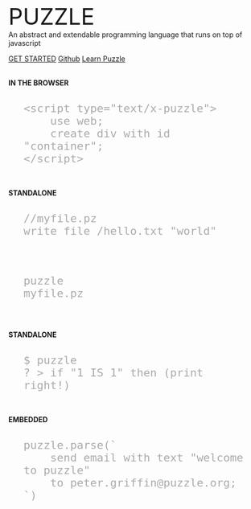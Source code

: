 
<div class="leto-text-xxl leto-mt-xl leto-mb leto-text-darker-grey" style="font-size:45px">
    <!--img src="puzzle-invert.png" style="width: 80px;"--> PUZZLE
</div>
<div class="leto-text-xxl leto-mt-xl leto-mb leto-text-darker-grey">
    An abstract and extendable programming language that runs on top of javascript
</div>


<a href="#/./GETSTARTED" class="leto-button">GET STARTED</a>
<a href="https://github.com/puzzlelang/puzzle" class="leto-button leto-border-none">Github</a>
<a href="#/./LANGUAGE" class="leto-button leto-border-none">Learn Puzzle</a>

<br>
<div class="leto-text-white leto-m-sm leto-text-sm"><b>IN THE BROWSER</b></div>
<code class="javascript" style="font-size:22px;padding:30px;display:block;color:#AAAAAA;" >&#60;script type="text/x-puzzle">
    use web;
	create div with id "container";
&#60;/script>
</code>

<br>
<div class="leto-text-white leto-m-sm leto-text-sm"><b>STANDALONE</b></div>
<code class="javascript" style="font-size:22px;padding:30px;display:block;color:#AAAAAA;" >//myfile.pz
write file /hello.txt "world"
</code>

<code class="javascript" style="font-size:22px;padding:30px;display:block;color:#AAAAAA;" >puzzle myfile.pz
</code>

<br>
<div class="leto-text-white leto-m-sm leto-text-sm"><b>STANDALONE</b></div>
<code class="javascript" style="font-size:22px;padding:30px;display:block;color:#AAAAAA;" >$ puzzle
? > if "1 IS 1" then (print right!)
</code>

<br>
<div class="leto-text-white leto-m-sm leto-text-sm"><b>EMBEDDED</b></div>
<code class="javascript" style="font-size:22px;padding:30px;display:block;color:#AAAAAA;" >puzzle.parse(`
	send email with text "welcome to puzzle" 
	to peter.griffin@puzzle.org;
`)
</code>
<!--div class="leto-group">
	<a href="#/./EXAMPLES" class="leto-card">
		<i class="leto-text-lg leto-m fa fa-code"></i>
		Examples
	</a>
	<a href="https://puzzlelang.org/modules" class="leto-card">
		<i class="leto-text-lg leto-m fa fa-box"></i>
		Modules
	</a>
</div-->

<!--
### &nbsp; What to do...

<div class="leto-group">
	<div class="leto-card">
		<i class="leto-text-lg leto-m fa fa-globe"></i>
		Browser Apps
	</div>
	<div class="leto-card">
		<i class="leto-text-lg leto-m fab fa-node-js"></i>
		Node.js Apps
	</div>
	<div class="leto-card">
		<i class="leto-text-lg leto-m fab fa-js"></i>
		Embedded in JS
	</div>
	<div class="leto-card">
		<i class="leto-text-lg leto-m fas fa-mobile"></i>
		Desktop or Mobile Apps
	</div>
</div>
<div class="leto-group">
	<div class="leto-card">
		<i class="leto-text-lg leto-m fa fa-terminal"></i>
		CLI
	</div>
	<div class="leto-card">
		<i class="leto-text-lg leto-m fa fa-server"></i>
		Backends + Services
	</div>
	<div class="leto-card">
		<i class="leto-text-lg leto-m fas fa-code"></i>
		Custom Languages
	</div>
	<div class="leto-card">
		<i class="leto-text-lg leto-m fa fa-robot"></i>
		Scripts
	</div>
</div>
-->